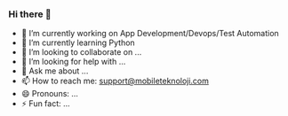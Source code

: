 ### Hi there 👋

<!--**ZulyarKurban/ZulyarKurban** is a ✨ _special_ ✨ repository because its `README.md` (this file) appears on your GitHub profile. -->

- 🔭 I’m currently working on App Development/Devops/Test Automation
- 🌱 I’m currently learning Python
- 👯 I’m looking to collaborate on ...
- 🤔 I’m looking for help with ...
- 💬 Ask me about ...
- 📫 How to reach me: support@mobileteknoloji.com
- 😄 Pronouns: ...
- ⚡ Fun fact: ...
